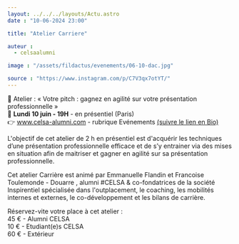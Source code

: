 ```yaml
---
layout: ../../../layouts/Actu.astro
date : "10-06-2024 23:00"

title: "Atelier Carriere"

auteur :
  - celsaalumni

image : "/assets/fildactus/evenements/06-10-dac.jpg"

source : "https://www.instagram.com/p/C7V3qx7otYT/"
---
```


📌 Atelier : « Votre pitch : gagnez en agilité sur votre présentation professionnelle »  
📅 __Lundi 10 juin - 19H__ - en présentiel (Paris)  
👉 www.celsa-alumni.com - rubrique Evénements [(suivre le lien en Bio)](https://www.celsa-alumni.com/fr/event/atelier-votre-pitch-gagnez-en-agilite-sur-votre-presentation-professionnelle-lundi-10-juin-a-19-h/2024/05/25/163)

L'objectif de cet atelier de 2 h en présentiel est d'acquérir les techniques d’une présentation professionnelle efficace et de s’y entrainer via des mises en situation afin de maitriser et gagner en agilité sur sa présentation professionnelle.

Cet atelier Carrière est animé par Emmanuelle Flandin et Francoise Toulemonde - Douarre , alumni #CELSA & co-fondatrices de la société Inspirentiel spécialisée dans l'outplacement, le coaching, les mobilités internes et externes, le co-développement et les bilans de carrière.

Réservez-vite votre place à cet atelier :  
45 € - Alumni CELSA  
10 € - Etudiant(e)s CELSA  
60 € - Extérieur